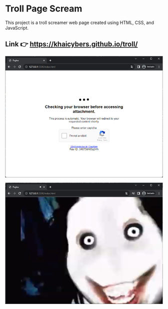 # Troll Page Scream

This project is a troll screamer web page created using HTML, CSS, and JavaScript.
 
## Link 👉 https://khaicybers.github.io/troll/

<p align="center">
  <img src="docs/image1.png"">
</p>

<p align="center">
  <img src="docs/image2.png"">
</p>

